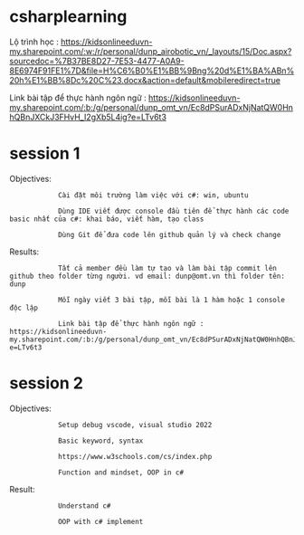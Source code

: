 # csharplearning

Lộ trình học : https://kidsonlineeduvn-my.sharepoint.com/:w:/r/personal/dunp_airobotic_vn/_layouts/15/Doc.aspx?sourcedoc=%7B37BE8D27-7E53-4477-A0A9-8E6974F91FE1%7D&file=H%C6%B0%E1%BB%9Bng%20d%E1%BA%ABn%20h%E1%BB%8Dc%20C%23.docx&action=default&mobileredirect=true

Link bài tập để thực hành ngôn ngữ : https://kidsonlineeduvn-my.sharepoint.com/:b:/g/personal/dunp_omt_vn/Ec8dPSurADxNjNatQW0HnhQBnJXCkJ3FHvH_I2gXb5L4ig?e=LTv6t3  

# session 1

Objectives:

                Cài đặt môi trường làm việc với c#: win, ubuntu 

                Dùng IDE viết được console đầu tiên để thực hành các code basic nhất của c#: khai báo, viết hàm, tạo class

                Dùng Git để đưa code lên github quản lý và check change

Results:

                Tất cả member đều làm tự tạo và làm bài tập commit lên github theo folder từng người. vd email: dunp@omt.vn thì folder tên: dunp 

                Mỗi ngày viết 3 bài tập, mỗi bài là 1 hàm hoặc 1 console độc lập

                Link bài tập để thực hành ngôn ngữ : https://kidsonlineeduvn-my.sharepoint.com/:b:/g/personal/dunp_omt_vn/Ec8dPSurADxNjNatQW0HnhQBnJXCkJ3FHvH_I2gXb5L4ig?e=LTv6t3  

# session 2

Objectives: 

                Setup debug vscode, visual studio 2022

                Basic keyword, syntax 

                https://www.w3schools.com/cs/index.php

                Function and mindset, OOP in c# 

Result:

                Understand c# 

                OOP with c# implement 

                
